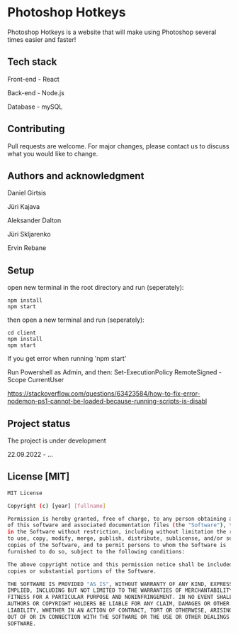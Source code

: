 # Photoshop Hotkeys
Photoshop Hotkeys is a website that will make using Photoshop several times easier and faster!


## Tech stack

Front-end - React

Back-end - Node.js

Database - mySQL


## Contributing
Pull requests are welcome. For major changes, please contact us to discuss what you would like to change.


## Authors and acknowledgment

Daniel Girtsis

Jüri Kajava

Aleksander Dalton

Jüri Skljarenko

Ervin Rebane

## Setup

open new terminal in the root directory and run (seperately):
```
npm install
npm start
```
then open a new terminal and run (seperately):
```
cd client
npm install
npm start
```

If you get error when running 'npm start'

Run Powershell as Admin, and then:
Set-ExecutionPolicy RemoteSigned -Scope CurrentUser

https://stackoverflow.com/questions/63423584/how-to-fix-error-nodemon-ps1-cannot-be-loaded-because-running-scripts-is-disabl

## Project status
The project is under development

22.09.2022 - ...


## License [MIT]
```bash
MIT License

Copyright (c) [year] [fullname]

Permission is hereby granted, free of charge, to any person obtaining a copy
of this software and associated documentation files (the "Software"), to deal
in the Software without restriction, including without limitation the rights
to use, copy, modify, merge, publish, distribute, sublicense, and/or sell
copies of the Software, and to permit persons to whom the Software is
furnished to do so, subject to the following conditions:

The above copyright notice and this permission notice shall be included in all
copies or substantial portions of the Software.

THE SOFTWARE IS PROVIDED "AS IS", WITHOUT WARRANTY OF ANY KIND, EXPRESS OR
IMPLIED, INCLUDING BUT NOT LIMITED TO THE WARRANTIES OF MERCHANTABILITY,
FITNESS FOR A PARTICULAR PURPOSE AND NONINFRINGEMENT. IN NO EVENT SHALL THE
AUTHORS OR COPYRIGHT HOLDERS BE LIABLE FOR ANY CLAIM, DAMAGES OR OTHER
LIABILITY, WHETHER IN AN ACTION OF CONTRACT, TORT OR OTHERWISE, ARISING FROM,
OUT OF OR IN CONNECTION WITH THE SOFTWARE OR THE USE OR OTHER DEALINGS IN THE
SOFTWARE.
```

